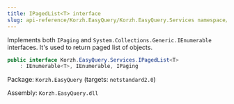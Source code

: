 ```yaml
---
title: IPagedList<T> interface
slug: api-reference/Korzh.EasyQuery/Korzh.EasyQuery.Services namespace/ipagedlist-t--interface
---
```



Implements both `IPaging` and `System.Collections.Generic.IEnumerable` interfaces.  It's used to return paged list of objects.
```csharp
public interface Korzh.EasyQuery.Services.IPagedList<T>
    : IEnumerable<T>, IEnumerable, IPaging

```
Package: `Korzh.EasyQuery` (targets: `netstandard2.0`)

Assembly: `Korzh.EasyQuery.dll`